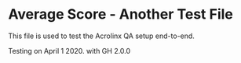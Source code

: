 # Average Score - Another Test File

This file is used to test the Acrolinx QA setup end-to-end.

Testing on April 1 2020. with GH 2.0.0
